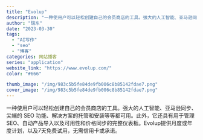 ```yaml
---
title: "Evolup"
description: "一种使用户可以轻松创建自己的会员商店的工具。强大的人工智能、亚马逊同步、尖端的 SEO 功能、解决方案的托管和安装等等都"
author: "瑞东"
date: "2023-03-30"
tags:
  - "AI写作"
  - "seo"
  - "博客"
categories: 网站播客
series: "application"
website_link: "https://www.evolup.com/"
color: "#666"

thumb_image: "/img/983c5b5fe84de9fb006c8b85142fdae7.png"
cover_image: "/img/983c5b5fe84de9fb006c8b85142fdae7.png"
---
```


一种使用户可以轻松创建自己的会员商店的工具。强大的人工智能、亚马逊同步、尖端的 SEO 功能、解决方案的托管和安装等等都可用。此外，它还具有用于管理 SEO、自动产品导入以及可用性和价格同步的完整仪表板。Evolup提供月度或年度计划，以及7天免费试用，无需信用卡或承诺。